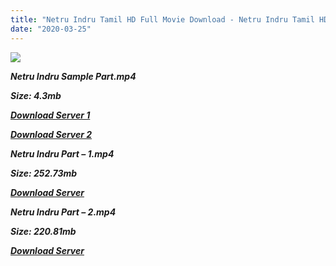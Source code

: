 ```yaml
---
title: "Netru Indru Tamil HD Full Movie Download - Netru Indru Tamil HD Movie Doownload"
date: "2020-03-25"
---
```


![](https://images.moviebuff.com/3b40b334-6978-4777-895a-2a17a5bd2dd4?w=1000)

**_Netru Indru Sample Part.mp4_**

**_Size: 4.3mb_**

**_[Download Server 1](http://dl2.tamilsrcg.xyz/load/2014/Netru{8713b6b5f6e59cdcf244c33a3a7a492372c7347c9d869ddefa7d70dd3612d3d9}20Indru/Netru{8713b6b5f6e59cdcf244c33a3a7a492372c7347c9d869ddefa7d70dd3612d3d9}20Indru{8713b6b5f6e59cdcf244c33a3a7a492372c7347c9d869ddefa7d70dd3612d3d9}20(2014){8713b6b5f6e59cdcf244c33a3a7a492372c7347c9d869ddefa7d70dd3612d3d9}20DvdRip{8713b6b5f6e59cdcf244c33a3a7a492372c7347c9d869ddefa7d70dd3612d3d9}20HD{8713b6b5f6e59cdcf244c33a3a7a492372c7347c9d869ddefa7d70dd3612d3d9}20Sample.mp4)_**

**_[Download Server 2](http://dl2.tamilsrcg.xyz/load/2014/Netru{8713b6b5f6e59cdcf244c33a3a7a492372c7347c9d869ddefa7d70dd3612d3d9}20Indru/Netru{8713b6b5f6e59cdcf244c33a3a7a492372c7347c9d869ddefa7d70dd3612d3d9}20Indru{8713b6b5f6e59cdcf244c33a3a7a492372c7347c9d869ddefa7d70dd3612d3d9}20(2014){8713b6b5f6e59cdcf244c33a3a7a492372c7347c9d869ddefa7d70dd3612d3d9}20DvdRip{8713b6b5f6e59cdcf244c33a3a7a492372c7347c9d869ddefa7d70dd3612d3d9}20HD{8713b6b5f6e59cdcf244c33a3a7a492372c7347c9d869ddefa7d70dd3612d3d9}20Sample.mp4)_**

**_Netru Indru Part – 1.mp4_**

**_Size: 252.73mb_**

**_[Download Server](http://dl2.tamilsrcg.xyz/load/2014/Netru{8713b6b5f6e59cdcf244c33a3a7a492372c7347c9d869ddefa7d70dd3612d3d9}20Indru/Netru{8713b6b5f6e59cdcf244c33a3a7a492372c7347c9d869ddefa7d70dd3612d3d9}20Indru{8713b6b5f6e59cdcf244c33a3a7a492372c7347c9d869ddefa7d70dd3612d3d9}20(2014){8713b6b5f6e59cdcf244c33a3a7a492372c7347c9d869ddefa7d70dd3612d3d9}20DvdRip{8713b6b5f6e59cdcf244c33a3a7a492372c7347c9d869ddefa7d70dd3612d3d9}20HD{8713b6b5f6e59cdcf244c33a3a7a492372c7347c9d869ddefa7d70dd3612d3d9}20Part{8713b6b5f6e59cdcf244c33a3a7a492372c7347c9d869ddefa7d70dd3612d3d9}201.mp4)_** 

**_Netru Indru Part – 2.mp4_**

**_Size: 220.81mb_**

**_[Download Server](http://dl2.tamilsrcg.xyz/load/2014/Netru{8713b6b5f6e59cdcf244c33a3a7a492372c7347c9d869ddefa7d70dd3612d3d9}20Indru/Netru{8713b6b5f6e59cdcf244c33a3a7a492372c7347c9d869ddefa7d70dd3612d3d9}20Indru{8713b6b5f6e59cdcf244c33a3a7a492372c7347c9d869ddefa7d70dd3612d3d9}20(2014){8713b6b5f6e59cdcf244c33a3a7a492372c7347c9d869ddefa7d70dd3612d3d9}20DvdRip{8713b6b5f6e59cdcf244c33a3a7a492372c7347c9d869ddefa7d70dd3612d3d9}20HD{8713b6b5f6e59cdcf244c33a3a7a492372c7347c9d869ddefa7d70dd3612d3d9}20Part{8713b6b5f6e59cdcf244c33a3a7a492372c7347c9d869ddefa7d70dd3612d3d9}202.mp4)_**
